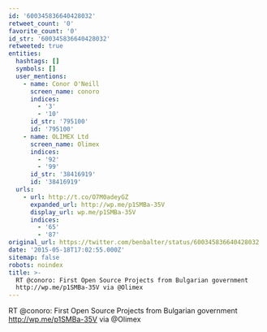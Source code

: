 ```yaml
---
id: '600345836640428032'
retweet_count: '0'
favorite_count: '0'
id_str: '600345836640428032'
retweeted: true
entities:
  hashtags: []
  symbols: []
  user_mentions:
    - name: Conor O'Neill
      screen_name: conoro
      indices:
        - '3'
        - '10'
      id_str: '795100'
      id: '795100'
    - name: OLIMEX Ltd
      screen_name: Olimex
      indices:
        - '92'
        - '99'
      id_str: '38416919'
      id: '38416919'
  urls:
    - url: http://t.co/O7M0adeyGZ
      expanded_url: http://wp.me/p1SMBa-35V
      display_url: wp.me/p1SMBa-35V
      indices:
        - '65'
        - '87'
original_url: https://twitter.com/benbalter/status/600345836640428032
date: '2015-05-18T17:02:55.000Z'
sitemap: false
robots: noindex
title: >-
  RT @conoro: First Open Source Projects from Bulgarian government
  http://wp.me/p1SMBa-35V via @Olimex
---
```


RT @conoro: First Open Source Projects from Bulgarian government http://wp.me/p1SMBa-35V via @Olimex